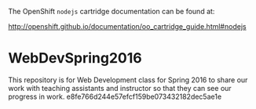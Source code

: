 The OpenShift `nodejs` cartridge documentation can be found at:

http://openshift.github.io/documentation/oo_cartridge_guide.html#nodejs

# WebDevSpring2016
This repository is for Web Development class for Spring 2016 to share our work with teaching assistants
and instructor so that they can see our progress in work.
e8fe766d244e57efcf159be073432182dec5ae1e
